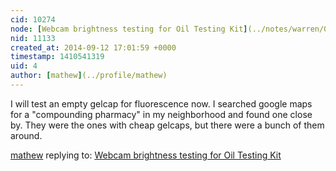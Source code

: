 ```yaml
---
cid: 10274
node: [Webcam brightness testing for Oil Testing Kit](../notes/warren/09-12-2014/webcam-brightness-testing-for-oil-testing-kit)
nid: 11133
created_at: 2014-09-12 17:01:59 +0000
timestamp: 1410541319
uid: 4
author: [mathew](../profile/mathew)
---
```


I will test an empty gelcap for fluorescence now. I searched google maps for a "compounding pharmacy" in my neighborhood and found one close by.  They were the ones with cheap gelcaps, but there were a bunch of them around. 

[mathew](../profile/mathew) replying to: [Webcam brightness testing for Oil Testing Kit](../notes/warren/09-12-2014/webcam-brightness-testing-for-oil-testing-kit)

